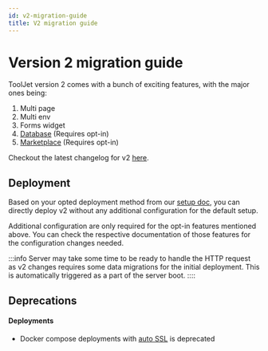 ```yaml
---
id: v2-migration-guide
title: V2 migration guide
---
```

# Version 2 migration guide

ToolJet version 2 comes with a bunch of exciting features, with the major ones being:
1. Multi page
2. Multi env
3. Forms widget
4. [Database](/docs/tooljet-database) (Requires opt-in)
5. [Marketplace](/docs/marketplace) (Requires opt-in)

Checkout the latest changelog for v2 [here](https://github.com/ToolJet/ToolJet/releases).

## Deployment

Based on your opted deployment method from our [setup doc](/docs/setup/), you can directly deploy v2 without any additional configuration for the default setup.

Additional configuration are only required for the opt-in features mentioned above. You can check the respective documentation of those features for the configuration changes needed.

:::info
Server may take some time to be ready to handle the HTTP request as v2 changes requires some data migrations for the initial deployment. This is automatically triggered as a part of the server boot.
::::

## Deprecations

#### Deployments
- Docker compose deployments with [auto SSL](/docs/1.x.x/setup/docker) is deprecated
